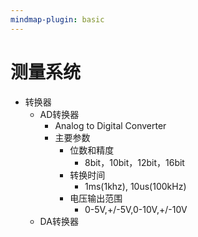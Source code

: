 ```yaml
---
mindmap-plugin: basic
---
```


# 测量系统
- 转换器
	- AD转换器
		- Analog to Digital Converter
		- 主要参数
			- 位数和精度
				- 8bit，10bit，12bit，16bit
			- 转换时间
				- 1ms(1khz), 10us(100kHz)
			- 电压输出范围
				- 0-5V,+/-5V,0-10V,+/-10V
	- DA转换器